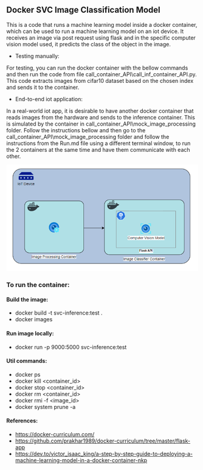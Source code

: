 ## Docker SVC Image Classification Model

This is a code that runs a machine learning model inside a docker container, which can be used to run a machine learning model on an iot device. It receives an image via post request using flask and in the specific computer vision model used, it predicts the class of the object in the image.

- Testing manually:

For testing, you can run the docker container with the bellow commands and then run the code from file call_container_API\call_inf_container_API.py. This code extracts images from cifar10 dataset based on the chosen index and sends it to the container.

- End-to-end iot application:

In a real-world iot app, it is desirable to have another docker container that reads images from the hardware and sends to the inference container. This is simulated by the container in call_container_API\mock_image_processing folder. Follow the instructions bellow and then go to the call_container_API\mock_image_processing folder and follow the instructions from the Run.md file using a different terminal window, to run the 2 containers at the same time and have them communicate with each other.

![alt text](architecture/architecture_iot.png)

### To run the container:

#### Build the image:
- docker build -t svc-inference:test .
- docker images

#### Run image locally:

- docker run -p 9000:5000 svc-inference:test
<!-- - docker run --platform linux/amd64 -p 9000:8080 svc-inference:test -->
<!-- - curl "http://localhost:9000/test" -d '{"number": "10"}' -->
<!-- - curl "http://localhost:9000/2015-03-31/functions/function/invocations" -d '{"payload":"hello world!"}' -->

#### Util commands:

- docker ps
- docker kill <container_id>
- docker stop <container_id>
- docker rm <container_id>
- docker rmi -f <image_id>
- docker system prune -a

#### References:
- https://docker-curriculum.com/
- https://github.com/prakhar1989/docker-curriculum/tree/master/flask-app
- https://dev.to/victor_isaac_king/a-step-by-step-guide-to-deploying-a-machine-learning-model-in-a-docker-container-nkp